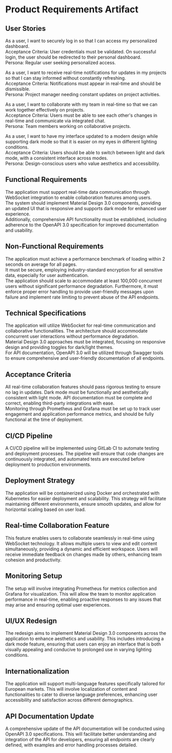 # Product Requirements Artifact

<!-- Section 1: User Stories -->
<section class="prd-section product-requirement-agent" data-keywords="web-development,react,nodejs,frontend,backend" id="sec_1">
<h2>User Stories</h2>
<p>As a user, I want to securely log in so that I can access my personalized dashboard. <br/>
Acceptance Criteria: User credentials must be validated. On successful login, the user should be redirected to their personal dashboard.<br/>
Persona: Regular user seeking personalized access.<br/>

As a user, I want to receive real-time notifications for updates in my projects so that I can stay informed without constantly refreshing.<br/>
Acceptance Criteria: Notifications must appear in real-time and should be dismissible.<br/>
Persona: Project manager needing constant updates on project activities.<br/>

As a user, I want to collaborate with my team in real-time so that we can work together effectively on projects.<br/>
Acceptance Criteria: Users must be able to see each other's changes in real-time and communicate via integrated chat.<br/>
Persona: Team members working on collaborative projects.<br/>

As a user, I want to have my interface updated to a modern design while supporting dark mode so that it is easier on my eyes in different lighting conditions.<br/>
Acceptance Criteria: Users should be able to switch between light and dark mode, with a consistent interface across modes.<br/>
Persona: Design-conscious users who value aesthetics and accessibility.</p>
</section>
<!-- Section 2: Functional Requirements -->
<section class="prd-section product-requirement-agent" data-keywords="features,websockets,real-time,api" id="sec_2">
<h2>Functional Requirements</h2>
<p>The application must support real-time data communication through WebSocket integration to enable collaboration features among users.<br/>
The system should implement Material Design 3.0 components, providing an updated UI that is responsive and supports dark mode for enhanced user experience.<br/>
Additionally, comprehensive API functionality must be established, including adherence to the OpenAPI 3.0 specification for improved documentation and usability.</p>
</section>
<!-- Section 3: Non-Functional Requirements -->
<section class="prd-section product-requirement-agent" data-keywords="" id="sec_3">
<h2>Non-Functional Requirements</h2>
<p>The application must achieve a performance benchmark of loading within 2 seconds on average for all pages.<br/>
It must be secure, employing industry-standard encryption for all sensitive data, especially for user authentication.<br/>
The application should scale to accommodate at least 100,000 concurrent users without significant performance degradation. Furthermore, it must enforce proper error handling to provide user-friendly messages upon failure and implement rate limiting to prevent abuse of the API endpoints.</p>
</section>
<!-- Section 4: Technical Specifications -->
<section class="prd-section product-requirement-agent" data-keywords="documentation,api,openapi,swagger,technical-writing" id="sec_4">
<h2>Technical Specifications</h2>
<p>The application will utilize WebSocket for real-time communication and collaborative functionalities. The architecture should accommodate concurrent user interactions without performance degradation.<br/>
Material Design 3.0 approaches must be integrated, focusing on responsive design and providing toggles for dark/light themes.<br/>
For API documentation, OpenAPI 3.0 will be utilized through Swagger tools to ensure comprehensive and user-friendly documentation of all endpoints.</p>
</section>
<!-- Section 5: Acceptance Criteria -->
<section class="prd-section product-requirement-agent" data-keywords="monitoring,prometheus,grafana,metrics,observability" id="sec_5">
<h2>Acceptance Criteria</h2>
<p>All real-time collaboration features should pass rigorous testing to ensure no lag in updates. Dark mode must be functionally and aesthetically consistent with light mode. API documentation must be complete and correct, enabling third-party integrations with ease.<br/>
Monitoring through Prometheus and Grafana must be set up to track user engagement and application performance metrics, and should be fully functional at the time of deployment.</p>
</section><section class="prd-section product-requirement-agent" data-keywords="cicd,gitlab,automation,pipeline,devops" id="sec_7">
<h2>CI/CD Pipeline</h2>
<p>A CI/CD pipeline will be implemented using GitLab CI to automate testing and deployment processes. The pipeline will ensure that code changes are continuously integrated, and automated tests are executed before deployment to production environments.</p>
</section><section class="prd-section product-requirement-agent" data-keywords="deployment,docker,kubernetes,containerization" id="sec_6">
<h2>Deployment Strategy</h2>
<p>The application will be containerized using Docker and orchestrated with Kubernetes for easier deployment and scalability. This strategy will facilitate maintaining different environments, ensure smooth updates, and allow for horizontal scaling based on user load.</p>
</section><section data-keywords="collaboration,websockets,real-time,features" id="section-real-time-collaboration">
<h2>Real-time Collaboration Feature</h2>
<p>This feature enables users to collaborate seamlessly in real-time using WebSocket technology. It allows multiple users to view and edit content simultaneously, providing a dynamic and efficient workspace. Users will receive immediate feedback on changes made by others, enhancing team cohesion and productivity.</p>
</section><section data-keywords="monitoring,prometheus,grafana,metrics,observability" id="section-monitoring-setup">
<h2>Monitoring Setup</h2>
<p>The setup will involve integrating Prometheus for metrics collection and Grafana for visualization. This will allow the team to monitor application performance in real-time, enabling proactive responses to any issues that may arise and ensuring optimal user experiences.</p>
</section><section data-keywords="ui,ux,material-design,dark-mode,redesign" id="section-ui-ux-redesign">
<h2>UI/UX Redesign</h2>
<p>The redesign aims to implement Material Design 3.0 components across the application to enhance aesthetics and usability. This includes introducing a dark mode feature, ensuring that users can enjoy an interface that is both visually appealing and conducive to prolonged use in varying lighting conditions.</p>
</section><section data-keywords="i18n,localization,multi-language,globalization,europe" id="section-internationalization">
<h2>Internationalization</h2>
<p>The application will support multi-language features specifically tailored for European markets. This will involve localization of content and functionalities to cater to diverse language preferences, enhancing user accessibility and satisfaction across different demographics.</p>
</section><section data-keywords="documentation,api,openapi,swagger,technical-writing" id="section-api-documentation-update">
<h2>API Documentation Update</h2>
<p>A comprehensive update of the API documentation will be conducted using OpenAPI 3.0 specifications. This will facilitate better understanding and integration of the API for developers, ensuring all endpoints are clearly defined, with examples and error handling processes detailed.</p>
</section>










